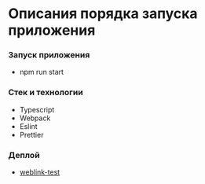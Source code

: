 # Описания порядка запуска приложения

### Запуск приложения
* npm run start

### Стек и технологии
* Typescript
* Webpack
* Eslint
* Prettier

### Деплой
* [weblink-test](https://github.io/)